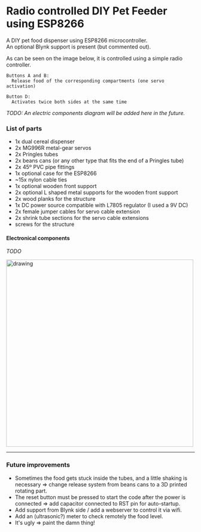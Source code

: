 # Radio controlled DIY Pet Feeder using ESP8266

A DIY pet food dispenser using ESP8266 microcontroller.  
An optional Blynk support is present (but commented out).  

As can be seen on the image below, it is controlled using a simple radio controller.  

~~~
Buttons A and B:  
  Release food of the corresponding compartments (one servo activation)  

Button D:
  Activates twice both sides at the same time
~~~

*TODO: An electric components diagram will be added here in the future.*  

### List of parts
* 1x dual cereal dispenser
* 2x MG996R metal-gear servos
* 2x Pringles tubes
* 2x beans cans (or any other type that fits the end of a Pringles tube)
* 2x 45º PVC pipe fittings
* 1x optional case for the ESP8266
* ~15x nylon cable ties
* 1x optional wooden front support
* 2x optional L shaped metal supports for the wooden front support
* 2x wood planks for the structure
* 1x DC power source compatible with L7805 regulator (I used a 9V DC)
* 2x female jumper cables for servo cable extension
* 2x shrink tube sections for the servo cable extensions
* screws for the structure

#### Electronical components
*TODO*


<img src="https://drive.google.com/uc?export=view&id=19s2OR-KXJEJIvmxjpx6WrXahWPca26rq" alt="drawing" width="500"/>

---

### Future improvements
* Sometimes the food gets stuck inside the tubes, and a little shaking is necessary => change release system from beans cans to a 3D printed rotating part.
* The reset button must be pressed to start the code after the power is connected => add capacitor connected to RST pin for auto-startup.
* Add support from Blynk side / add a webserver to control it via wifi.
* Add an (ultrasonic?) meter to check remotely the food level.
* It's ugly => paint the damn thing!